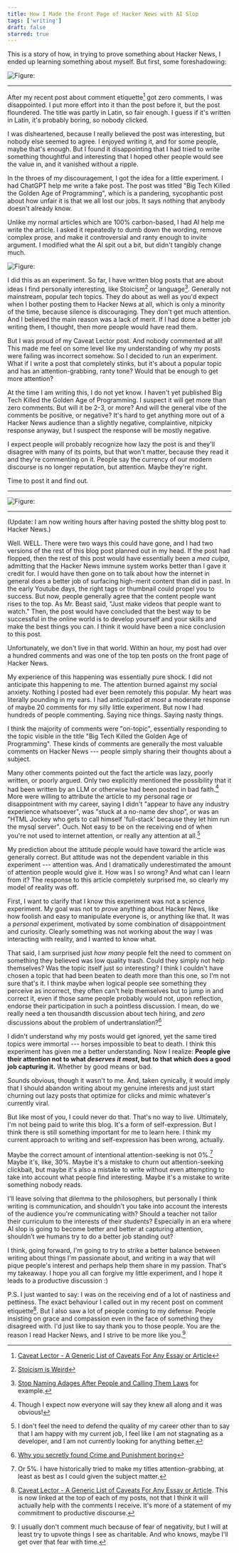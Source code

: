 ```yaml
---
title: How I Made the Front Page of Hacker News with AI Slop
tags: ['writing']
draft: false
starred: true
---
```


This is a story of how, in trying to prove something about Hacker News, I ended up learning something about myself. But first, some foreshadowing:

![Figure: ](/images/30_Aperocky_Comment.png)

***

After my recent post about comment etiquette[^1] got zero comments, I was disappointed. I put more effort into it than the post before it, but the post floundered. The title was partly in Latin, so fair enough. I guess if it's written in Latin, it's probably boring, so nobody clicked.

I was disheartened, because I really believed the post was interesting, but nobody else seemed to agree. I enjoyed writing it, and for some people, maybe that's enough. But I found it disappointing that I had tried to write something thoughtful and interesting that I hoped other people would see the value in, and it vanished without a ripple.

In the throes of my discouragement, I got the idea for a little experiment. I had ChatGPT help me write a fake post. The post was titled "Big Tech Killed the Golden Age of Programming", which is a pandering, sycophantic post about how unfair it is that we all lost our jobs. It says nothing that anybody doesn't already know.

Unlike my normal articles which are 100% carbon-based, I had AI help me write the article. I asked it repeatedly to dumb down the wording, remove complex prose, and make it controversial and ranty enough to invite argument. I modified what the AI spit out a bit, but didn't tangibly change much.

![Figure: ](/images/30_prompt.png)

I did this as an experiment. So far, I have written blog posts that are about ideas I find personally interesting, like Stoicism[^2] or language[^3]. Generally not mainstream, popular tech topics. They do about as well as you'd expect when I bother posting them to Hacker News at all, which is only a minority of the time, because silence is discouraging. They don't get much attention. And I believed the main reason was a lack of merit. If I had done a better job writing them, I thought, then more people would have read them.

But I was proud of my Caveat Lector post. And nobody commented at all! This made me feel on some level like my understanding of why my posts were failing was incorrect somehow. So I decided to run an experiment. What if I write a post that completely stinks, but it's about a popular topic and has an attention-grabbing, ranty tone? Would that be enough to get more attention?

At the time I am writing this, I do not yet know. I haven't yet published Big Tech Killed the Golden Age of Programming. I suspect it will get more than zero comments. But will it be 2-3, or more? And will the general vibe of the comments be positive, or negative? It's hard to get anything more out of a Hacker News audience than a slightly negative, complaintive, nitpicky response anyway, but I suspect the response will be mostly negative.

I expect people will probably recognize how lazy the post is and they'll disagree with many of its points, but that won't matter, because they read it and they're commenting on it. People say the currency of our modern discourse is no longer reputation, but attention. Maybe they're right.

Time to post it and find out.

***

![Figure: ](/images/30_29_Screenshot.png)

***

(Update: I am now writing hours after having posted the shitty blog post to Hacker News.)

Well. WELL. There were two ways this could have gone, and I had two versions of the rest of this blog post planned out in my head. If the post had flopped, then the rest of this post would have essentially been a *mea culpa*, admitting that the Hacker News immune system works better than I gave it credit for. I would have then gone on to talk about how the internet in general does a better job of surfacing high-merit content than did in past. In the early Youtube days, the right tags or thumbnail could propel you to success. But now, people generally agree that the content people want rises to the top. As Mr. Beast said, "Just make videos that people want to watch." Then, the post would have concluded that the best way to be successful in the online world is to develop yourself and your skills and make the best things you can. I think it would have been a nice conclusion to this post.

Unfortunately, we don't live in that world. Within an hour, my post had over a hundred comments and was one of the top ten posts on the front page of Hacker News.

My experience of this happening was essentially pure shock. I did not anticipate this happening to me. The attention burned against my social anxiety. Nothing I posted had ever been remotely this popular. My heart was literally pounding in my ears. I had anticipated *at most* a moderate response of maybe 20 comments for my silly little experiment. But now I had hundreds of people commenting. Saying nice things. Saying nasty things.

I think the majority of comments were "on-topic", essentially responding to the topic visible in the title "Big Tech Killed the Golden Age of Programming". These kinds of comments are generally the most valuable comments on Hacker News --- people simply sharing their thoughts about a subject.

Many other comments pointed out the fact the article was lazy, poorly written, or poorly argued. Only two explicitly mentioned the possibility that it had been written by an LLM or otherwise had been posted in bad faith.[^4] More were willing to attribute the article to my personal rage or disappointment with my career, saying I didn't "appear to have any industry experience whatsoever", was "stuck at a no-name dev shop", or was an "HTML Jockey who gets to call himself 'full-stack' because they let him run the mysql server". Ouch. Not easy to be on the receiving end of when you're not used to internet attention, or really any attention at all.[^5]

My prediction about the attitude people would have toward the article was generally correct. But attitude was not the dependent variable in this experiment --- attention was. And I dramatically underestimated the amount of attention people would give it. How was I so wrong? And what can I learn from it? The response to this article completely surprised me, so clearly my model of reality was off.

First, I want to clarify that I know this experiment was not a science experiment. My goal was not to *prove* anything about Hacker News, like how foolish and easy to manipulate everyone is, or anything like that. It was a *personal* experiment, motivated by some combination of disappointment and curiosity. Clearly something was not working about the way I was interacting with reality, and I wanted to know what.

That said, I am surprised just *how many* people felt the need to comment on something they believed was low quality trash. Could they simply not help themselves? Was the topic itself just so interesting? I think I couldn't have chosen a topic that had been beaten to death more than this one, so I'm not sure that's it. I think maybe when logical people see something they perceive as incorrect, they often can't help themselves but to jump in and correct it, even if those same people probably would not, upon reflection, endorse their participation in such a pointless discussion. I mean, do we really need a ten thousandth discussion about tech hiring, and *zero* discussions about the problem of undertranslation?[^6] 

I didn't understand why my posts would get ignored, yet the same tired topics were immortal --- horses impossible to beat to death. I think this experiment has given me a better understanding. Now I realize: **People give their attention not to what *deserves it most*, but to that which does a good job capturing it.** Whether by good means or bad.

Sounds obvious, though it wasn't to me. And, taken cynically, it would imply that I should abandon writing about my genuine interests and just start churning out lazy posts that optimize for clicks and mimic whatever's currently viral.

But like most of you, I could never do that. That's no way to live. Ultimately, I'm not being paid to write this blog. It's a form of self-expression. But I think there is still something important for me to learn here. I think my current approach to writing and self-expression has been wrong, actually.

Maybe the correct amount of intentional attention-seeking is not 0%.[^7] Maybe it's, like, 30%. Maybe it's a mistake to churn out attention-seeking clickbait, but maybe it's also a mistake to write without even attempting to take into account what people find interesting. Maybe it's a mistake to write something nobody reads.

I'll leave solving that dilemma to the philosophers, but personally I think writing is communication, and shouldn't you take into account the interests of the audience you're communicating with? Should a teacher not tailor their curriculum to the interests of their students? Especially in an era where AI slop is going to become better and better at capturing attention, shouldn’t we humans try to do a better job standing out?

I think, going forward, I'm going to try to strike a better balance between writing about things I'm passionate about, and writing in a way that will pique people's interest and perhaps help them share in my passion. That's my takeaway. I hope you all can forgive my little experiment, and I hope it leads to a productive discussion :)

P.S. I just wanted to say: I was on the receiving end of a lot of nastiness and pettiness. The exact behaviour I called out in my recent post on comment etiquette[^8]. But I also saw a lot of people coming to my defense. People insisting on grace and compassion even in the face of something they disagreed with. I'd just like to say thank you to those people. You are the reason I read Hacker News, and I strive to be more like you.[^9]

[^1]: [Caveat Lector - A Generic List of Caveats For Any Essay or Article](https://www.taylor.gl/blog/28)
[^2]: [Stoicism is Weird](https://www.taylor.gl/blog/23)
[^3]: [Stop Naming Adages After People and Calling Them Laws](https://www.taylor.gl/blog/11) for example.
[^4]: Though I expect now everyone will say they knew all along and it was obvious!
[^5]: I don't feel the need to defend the quality of my career other than to say that I am happy with my current job, I feel like I am not stagnating as a developer, and I am not currently looking for anything better.
[^6]: [Why you secretly found Crime and Punishment boring](https://www.taylor.gl/blog/21)
[^7]: Or 5%. I have historically tried to make my titles attention-grabbing, at least as best as I could given the subject matter.
[^8]: [Caveat Lector - A Generic List of Caveats For Any Essay or Article](https://www.taylor.gl/blog/28). This is now linked at the top of each of my posts, not that I think it will actually help with the comments I receive. It's more of a statement of my commitment to productive discourse.
[^9]: I usually don't comment much because of fear of negativity, but I will at least try to upvote things I see as charitable. And who knows, maybe I'll get over that fear with time.
